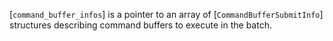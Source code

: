 [`command_buffer_infos`] is a pointer to an array of
[`CommandBufferSubmitInfo`] structures describing command buffers to
execute in the batch.